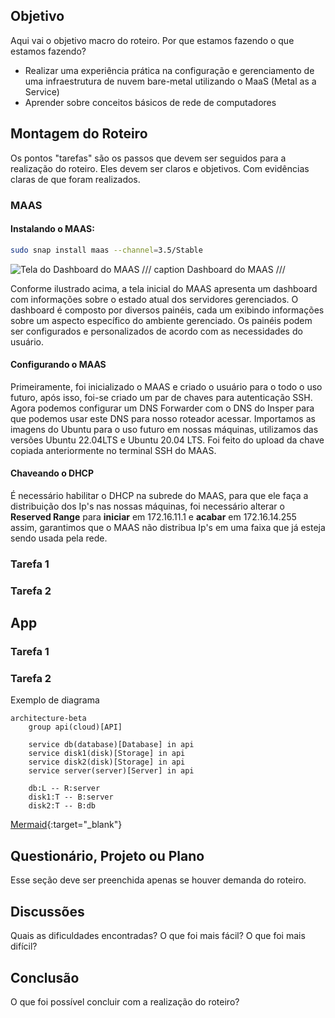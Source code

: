 ## Objetivo

Aqui vai o objetivo macro do roteiro. Por que estamos fazendo o que estamos fazendo?
- Realizar uma experiência prática na configuração e gerenciamento de uma infraestrutura de nuvem bare-metal utilizando o MaaS (Metal as a Service)
- Aprender sobre conceitos básicos de rede de computadores 

## Montagem do Roteiro

Os pontos "tarefas" são os passos que devem ser seguidos para a realização do roteiro. Eles devem ser claros e objetivos. Com evidências claras de que foram realizados.

### MAAS

#### Instalando o MAAS:

<!-- termynal -->

``` bash
sudo snap install maas --channel=3.5/Stable
```

![Tela do Dashboard do MAAS](./maas.png)
/// caption
Dashboard do MAAS
///

Conforme ilustrado acima, a tela inicial do MAAS apresenta um dashboard com informações sobre o estado atual dos servidores gerenciados. O dashboard é composto por diversos painéis, cada um exibindo informações sobre um aspecto específico do ambiente gerenciado. Os painéis podem ser configurados e personalizados de acordo com as necessidades do usuário.

#### Configurando o MAAS

Primeiramente, foi inicializado o MAAS e criado o usuário para o todo o uso futuro, após isso, foi-se criado um par de chaves para autenticação SSH. 
Agora podemos configurar um DNS Forwarder com o DNS do Insper para que podemos usar este DNS para nosso roteador acessar.
Importamos as imagens do Ubuntu para o uso futuro em nossas máquinas, utilizamos das versões Ubuntu 22.04LTS e Ubuntu 20.04 LTS.
Foi feito do upload da chave copiada anteriormente no terminal SSH do MAAS.

#### Chaveando o DHCP

É necessário habilitar o DHCP na subrede do MAAS, para que ele faça a distribuição dos Ip's nas nossas máquinas, foi necessário alterar o **Reserved Range** para **iniciar** em 172.16.11.1 e **acabar** em 172.16.14.255 assim, garantimos que o MAAS não distribua Ip's em uma faixa que já esteja sendo usada pela rede.


### Tarefa 1



### Tarefa 2

## App



### Tarefa 1

### Tarefa 2

Exemplo de diagrama

```mermaid
architecture-beta
    group api(cloud)[API]

    service db(database)[Database] in api
    service disk1(disk)[Storage] in api
    service disk2(disk)[Storage] in api
    service server(server)[Server] in api

    db:L -- R:server
    disk1:T -- B:server
    disk2:T -- B:db
```

[Mermaid](https://mermaid.js.org/syntax/architecture.html){:target="_blank"}

## Questionário, Projeto ou Plano

Esse seção deve ser preenchida apenas se houver demanda do roteiro.

## Discussões

Quais as dificuldades encontradas? O que foi mais fácil? O que foi mais difícil?

## Conclusão

O que foi possível concluir com a realização do roteiro?

